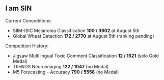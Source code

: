 ## I am SIN

<!--
**sin1012/sin1012** is a ✨ _special_ ✨ repository because its `README.md` (this file) appears on your GitHub profile.

Here are some ideas to get you started:

- 🔭 I’m currently working on ...
- 🌱 I’m currently learning ...
- 👯 I’m looking to collaborate on ...
- 🤔 I’m looking for help with ...
- 💬 Ask me about ...
- 📫 How to reach me: ...
- 😄 Pronouns: ...
- ⚡ Fun fact: ...
-->

Current Competitions:
- SIIM-ISIC Melanoma Classification **100 / 3602** at August 5th
- Global Wheat Detection **172 / 2770** at August 5th (ranking pending)

Competition History:
- Jigsaw Multilingual Toxic Comment Classification **12 / 1621** (solo Gold Medal)
- TReNDS Neuroimaging **122 / 1047** (no Medal)
- M5 Forecasting - Accuracy **790 / 5558** (no Medal)
